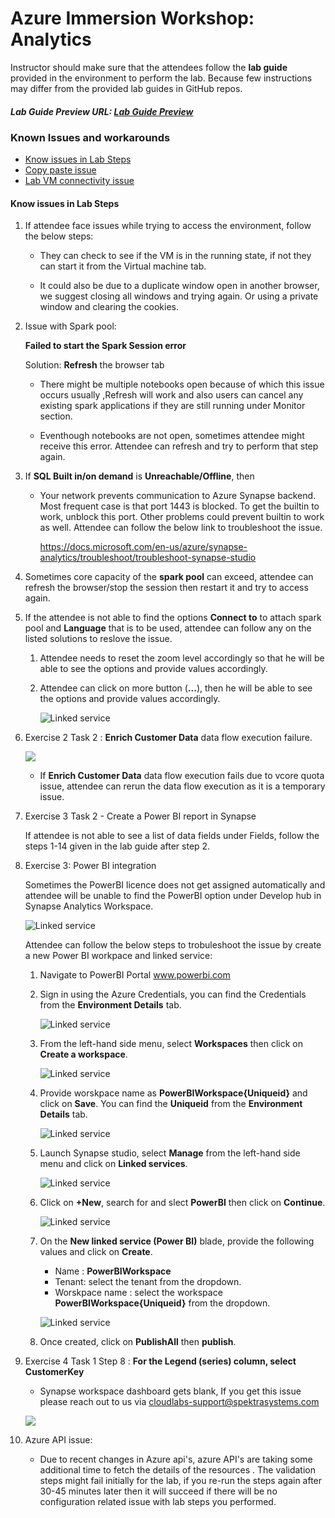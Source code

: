 # Azure Immersion Workshop: Analytics

Instructor should make sure that the attendees follow the **lab guide** provided in the environment to perform the lab. Because few instructions may differ from the provided lab guides in GitHub repos. 

##### Lab Guide Preview URL: [Lab Guide Preview](https://experience.cloudlabs.ai/#/labguidepreview/614f09b1-3495-48c8-a9a6-c224db3eda3a)

### Known Issues and workarounds
- [Know issues in Lab Steps](#know-issues-in-lab-steps)
- [Copy paste issue](https://docs.cloudlabs.ai/Learner/Troubleshooting/CopyPaste)
- [Lab VM connectivity issue](https://docs.cloudlabs.ai/Learner/Troubleshooting/RDP)

#### Know issues in Lab Steps 


1. If attendee face issues while trying to access the environment, follow the below steps:

    - They can check to see if the VM is in the running state, if not they can start it from the Virtual machine tab. 
  
    - It could also be due to a duplicate window open in another browser, we suggest closing all windows and trying again. Or using a private window and clearing the cookies.  

1. Issue with Spark pool:

	**Failed to start the Spark Session error**
	
	Solution: **Refresh** the browser tab
	
      - There might be multiple notebooks open because of which this issue occurs usually ,Refresh will work and also users can cancel any existing spark applications if they are still running under Monitor section.
      
      - Eventhough notebooks are not open, sometimes attendee might receive this error. Attendee can refresh and try to perform that step again.
      
1. If **SQL Built in/on demand** is **Unreachable/Offline**, then

     - Your network prevents communication to Azure Synapse backend. Most frequent case is that port 1443 is blocked. To get the builtin to work, unblock this port. Other problems could prevent builtin to work as well. Attendee can follow the below link to troubleshoot the issue.
     
        https://docs.microsoft.com/en-us/azure/synapse-analytics/troubleshoot/troubleshoot-synapse-studio

1. Sometimes core capacity of the **spark pool** can exceed, attendee can refresh the browser/stop the session then restart it and try to access again. 

1. If the attendee is not able to find the options **Connect to** to attach spark pool and **Language** that is to be used, attendee can follow any on the listed solutions to reslove the issue.

      1. Attendee needs to reset the zoom level accordingly so that he will be able to see the options and provide values accordingly.
      1. Attendee can click on more button (**...**), then he will be able to see the options and provide values accordingly.
      
           ![Linked service](https://github.com/CloudLabsAI-Azure/Know-Before-You-Go/blob/main/Labs/images/AIAD-integratedenv.png?raw=true "Linked service")

      
1. Exercise 2 Task 2 : **Enrich Customer Data** data flow execution failure.

    ![](https://github.com/CloudLabsAI-Azure/Know-Before-You-Go/blob/main/Labs/images/AIAD-coreissue.png?raw=true)

    - If **Enrich Customer Data** data flow execution fails due to vcore quota issue, attendee can rerun the data flow execution as it is a temporary issue.
    
1. Exercise 3 Task 2 - Create a Power BI report in Synapse  

   If attendee is not able to see a list of data fields under Fields, follow the steps 1-14 given in the lab guide after step 2.

1. Exercise 3: Power BI integration 

     Sometimes the PowerBI licence does not get assigned automatically and attendee will be unable to find the PowerBI option under Develop hub in Synapse Analytics Workspace.
     
      ![Linked service](https://github.com/CloudLabsAI-Azure/Know-Before-You-Go/blob/main/Labs/images/AIAD-powerbi-7.png?raw=true "Linked service")
     
     Attendee can follow the below steps to trobuleshoot the issue by create a new Power BI workpace and linked service:
     
     1. Navigate to PowerBI Portal  www.powerbi.com 
     
     2. Sign in using the Azure Credentials, you can find the Credentials from the **Environment Details** tab.
     
          ![Linked service](https://github.com/CloudLabsAI-Azure/Know-Before-You-Go/blob/main/Labs/images/AIAD-powerbi-1.png?raw=true "Linked service")
              
     3. From the left-hand side menu, select **Workspaces** then click on **Create a workspace**.
     
         ![Linked service](https://github.com/CloudLabsAI-Azure/Know-Before-You-Go/blob/main/Labs/images/AIAD-powerbi-2.png?raw=true "Linked service")
     
     4. Provide worskpace name as **PowerBIWorkspace{Uniqueid}** and click on **Save**. You can find the **Uniqueid** from the **Environment Details** tab.
     
         ![Linked service](https://github.com/CloudLabsAI-Azure/Know-Before-You-Go/blob/main/Labs/images/AIAD-powerbi-3.png?raw=true "Linked service")
         
     5. Launch Synapse studio, select **Manage** from the left-hand side menu and click on **Linked services**.
     
         ![Linked service](https://github.com/CloudLabsAI-Azure/Know-Before-You-Go/blob/main/Labs/images/AIAD-powerbi-4.png?raw=true "Linked service")
              
     6. Click on **+New**, search for and slect **PowerBI** then click on **Continue**.
     
         ![Linked service](https://github.com/CloudLabsAI-Azure/Know-Before-You-Go/blob/main/Labs/images/AIAD-powerbi-5.png?raw=true "Linked service")
              
     7. On the **New linked service (Power BI)** blade, provide the following values and click on **Create**.
     
           - Name : **PowerBIWorkspace**
           - Tenant: select the tenant from the dropdown.
           - Worskpace name : select the workspace **PowerBIWorkspace{Uniqueid}** from the dropdown.

         ![Linked service](https://github.com/CloudLabsAI-Azure/Know-Before-You-Go/blob/main/Labs/images/AIAD-powerbi-6.png?raw=true "Linked service")
	 
     8. Once created, click on **PublishAll** then **publish**.
         

1. Exercise 4  Task 1  Step 8 : **For the Legend (series) column, select CustomerKey**

      - Synapse workspace dashboard gets blank, If you get this issue please reach out to us via cloudlabs-support@spektrasystems.com

	![](https://github.com/CloudLabsAI-Azure/Know-Before-You-Go/blob/main/Labs/images/AIAD-Environment9.png)
	
1. Azure API issue: 

   - Due to recent changes in Azure api's, azure API's are taking some additional time to fetch the details of the resources . The validation steps might fail initially for the lab, if you re-run the steps again after 30-45 minutes later then it will succeed if there will be no configuration related issue with lab steps you performed.
